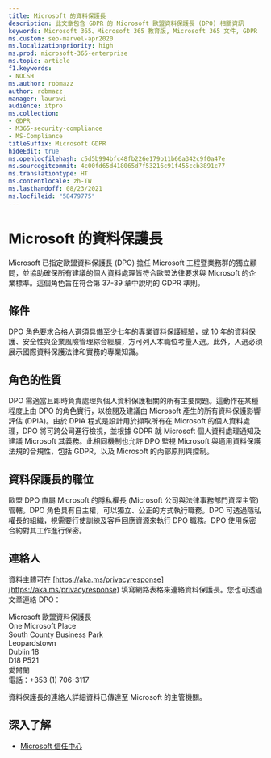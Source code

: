 ```yaml
---
title: Microsoft 的資料保護長
description: 此文章包含 GDPR 的 Microsoft 歐盟資料保護長 (DPO) 相關資訊
keywords: Microsoft 365、Microsoft 365 教育版, Microsoft 365 文件, GDPR
ms.custom: seo-marvel-apr2020
ms.localizationpriority: high
ms.prod: microsoft-365-enterprise
ms.topic: article
f1.keywords:
- NOCSH
ms.author: robmazz
author: robmazz
manager: laurawi
audience: itpro
ms.collection:
- GDPR
- M365-security-compliance
- MS-Compliance
titleSuffix: Microsoft GDPR
hideEdit: true
ms.openlocfilehash: c5d5b994bfc48fb226e179b11b66a342c9f0a47e
ms.sourcegitcommit: 4c00fd65d418065d7f53216c91f455ccb3891c77
ms.translationtype: HT
ms.contentlocale: zh-TW
ms.lasthandoff: 08/23/2021
ms.locfileid: "58479775"
---
```

# <a name="microsofts-data-protection-officer"></a>Microsoft 的資料保護長

Microsoft 已指定歐盟資料保護長 (DPO) 擔任 Microsoft 工程暨業務群的獨立顧問，並協助確保所有建議的個人資料處理皆符合歐盟法律要求與 Microsoft 的企業標準。這個角色旨在符合第 37-39 章中說明的 GDPR 準則。

## <a name="qualifications"></a>條件

DPO 角色要求合格人選須具備至少七年的專業資料保護經驗，或 10 年的資料保護、安全性與企業風險管理綜合經驗，方可列入本職位考量人選。此外，人選必須展示國際資料保護法律和實務的專業知識。 

## <a name="nature-of-the-role"></a>角色的性質

DPO 需適當且即時負責處理與個人資料保護相關的所有主要問題。這動作在某種程度上由 DPO 的角色實行，以檢閱及建議由 Microsoft 產生的所有資料保護影響評估 (DPIA)。由於 DPIA 程式是設計用於擷取所有在 Microsoft 的個人資料處理，DPO 將可跨公司進行檢視，並根據 GDPR 就 Microsoft 個人資料處理通知及建議 Microsoft 其義務。此相同機制也允許 DPO 監視 Microsoft 與適用資料保護法規的合規性，包括 GDPR，以及 Microsoft 的內部原則與控制。 

## <a name="position-of-the-data-protection-officer"></a>資料保護長的職位

歐盟 DPO 直屬 Microsoft 的隱私權長 (Microsoft 公司與法律事務部門資深主管) 管轄。DPO 角色具有自主權，可以獨立、公正的方式執行職務。DPO 可透過隱私權長的組織，視需要行使訓練及客戶回應資源來執行 DPO 職務。DPO 使用保密合約對其工作進行保密。  

## <a name="contact"></a>連絡人

資料主體可在 [https://aka.ms/privacyresponse](https://aka.ms/privacyresponse) 填寫網路表格來連絡資料保護長。您也可透過文章連絡 DPO：

Microsoft 歐盟資料保護長<br>
One Microsoft Place<br>
South County Business Park<br>
Leopardstown<br>
Dublin 18<br>
D18 P521<br>
愛爾蘭<br>
電話：+353 (1) 706-3117<br>

資料保護長的連絡人詳細資料已傳達至 Microsoft 的主管機關。

## <a name="learn-more"></a>深入了解

- [Microsoft 信任中心](https://www.microsoft.com/trust-center/privacy/gdpr-overview)
